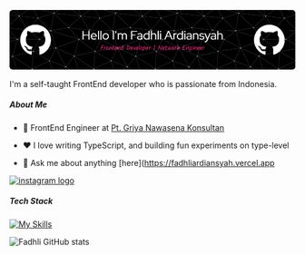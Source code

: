 ![Fadhli Ardiansyah](img/github-header-image.png)

<p>I'm a self-taught FrontEnd developer who is passionate from Indonesia.</p>

##### About Me

-   💼 FrontEnd Engineer at [Pt. Griya Nawasena Konsultan](https://pt-griya-nawasena-konsultan.vercel.app)

-   ❤️ I love writing TypeScript, and building fun experiments on type-level

-   💬 Ask me about anything [here](https://fadhliardiansyah.vercel.app
  

  <a href="https://instagram.com/_fdh7xx.py">
  <img src="https://img.shields.io/static/v1?message=Instagram&logo=instagram&label=&color=E4405F&logoColor=white&labelColor=&style=for-the-badge" height="33" alt="instagram logo"  />
  </a>

<h5>Tech Stack</h5>

[![My Skills](https://skillicons.dev/icons?i=next,vite,react,express,tailwind,bootstrap,figma&theme=light)](https://skillicons.dev)

![Fadhli GitHub stats](https://github-readme-stats.vercel.app/api?username=fadhli-ardiansyah&show_icons=true&theme=radical)
